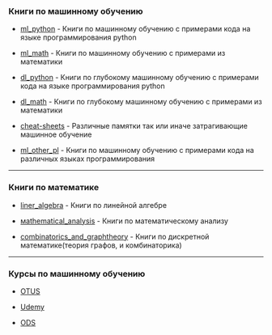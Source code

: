 ### Книги по машинному обучению

+ [ml_python](https://github.com/OldBonhart/dl-books/tree/master/ml_python) - Книги по машинному обучению с примерами кода на языке программирования python

+ [ml_math](https://github.com/OldBonhart/dl-books/tree/master/ml_math) -  Книги по машинному обучению с примерами из математики

+ [dl_python](https://github.com/OldBonhart/dl-books/tree/master/dl_python) - Книги по глубокому машинному обучению с примерами кода на языке программирования python

+ [dl_math](https://github.com/OldBonhart/dl-books/tree/master/dl_math) -  Книги по глубокому машинному обучению с примерами из математики

+ [cheat-sheets](https://github.com/OldBonhart/dl-books/tree/master/cheat-sheets) - Различные памятки так или иначе затрагивающие машинное обучение

+ [ml_other_pl](https://github.com/OldBonhart/ML-Books/tree/master/ml_other_pl) - Книги по машинному обучению с примерами кода на различных языках программирования

---

### Книги по математике 

+ [liner_algebra](https://github.com/OldBonhart/ML-Books/tree/master/liner_algebra) - Книги по линейной алгебре

+ [мathematical_analysis](https://github.com/OldBonhart/ML-Books/tree/master/%D0%BCathematical_analysis) - Книги по математическому анализу

+ [combinatorics_and_graphtheory](https://github.com/OldBonhart/ML-Books/tree/master/combinatorics_and_graphtheory) - Книги по дискретной математике(теория графов, и комбинаторика)

---

### Курсы по машинному обучению

+ [OTUS](https://cloud.mail.ru/public/9f2V/YU1aVHvay)

+ [Udemy](https://cloud.mail.ru/public/5UCs/HK6u8Zbs9)

+ [ODS](https://github.com/Yorko/mlcourse.ai)